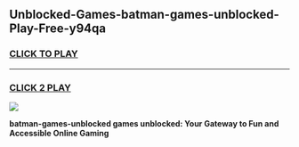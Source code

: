 
## Unblocked-Games-batman-games-unblocked-Play-Free-y94qa
<h3>
<a href="https://premium76.site?title=batman-games-unblocked&ref=17A">CLICK TO PLAY</a></h3>
<hr>

<h3>
<a href="https://premium76.site?title=batman-games-unblocked&ref=17A">CLICK 2 PLAY</a>
  
</h3>

<a href="https://premium76.site?title=batman-games-unblocked&ref=17A"><img src="https://clearcache.store/games.png"></a>


**batman-games-unblocked games unblocked: Your Gateway to Fun and Accessible Online Gaming**
